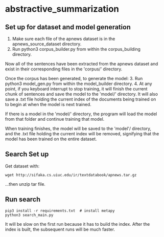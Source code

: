 # abstractive_summarization

## Set up for dataset and model generation
1. Make sure each file of the apnews dataset is in the apnews_source_dataset directory.
2. Run python3 corpus_builder.py from within the corpus_building directory.

Now all of the sentences have been extracted from the apnews dataset and exist in their corresponding
files in the 'corpus/' directory.

Once the corpus has been generated, to generate the model:
3. Run python3 model_gen.py from within the model_builder directory.
4. At any point, if you keyboard interrupt to stop training, it will finish the current chunk of sentences and save the model to the 'model/' directory. It will also save a .txt file holding the current index of the documents being trained on to begin at when the model is next trained.

If there is a model in the 'model/' directory, the program will load the model from that folder and continue training that model.

When training finishes, the model will be saved to the 'model'/ directory, and the .txt file holding the current index will be removed, signifying that the model has been trained on the entire dataset.

## Search Set up

Get dataset with:

```
wget http://sifaka.cs.uiuc.edu/ir/textdatabook/apnews.tar.gz
```

...then unzip tar file.

## Run search

```
pip3 install -r requirements.txt  # install metapy
python3 search_main.py
```

It will be slow on the first run because it has to build the index. After the
index is built, the subsequent runs will be much faster.
